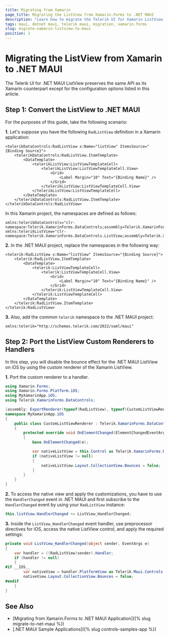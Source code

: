 ```yaml
---
title: Migrating from Xamarin
page_title: Migrating the ListView from Xamarin.Forms to .NET MAUI
description: "Learn how to migrate the Telerik UI for Xamarin ListView to the Telerik UI for .NET MAUI framework by updating the namespaces and the incompatible NuGet packages. "
tags: maui, dotnet maui, telerik maui, migration, xamarin.forms
slug: migrate-xamarin-listview-to-maui
position: 2
---
```


# Migrating the ListView from Xamarin to .NET MAUI

The Telerik UI for .NET MAUI ListView preserves the same API as its Xamarin counterpart except for the configuration options listed in this article.

## Step 1: Convert the ListView to .NET MAUI

For the purposes of this guide, take the following scenario:

**1.** Let's suppose you have the following `RadListView` definition in a Xamarin application:

```XAML
<telerikDataControls:RadListView x:Name="listView" ItemsSource="{Binding Source}">
    <telerikDataControls:RadListView.ItemTemplate>
        <DataTemplate>
            <telerikListView:ListViewTemplateCell>
                <telerikListView:ListViewTemplateCell.View>
                    <Grid>
                        <Label Margin="10" Text="{Binding Name}" />
                    </Grid>
                </telerikListView:ListViewTemplateCell.View>
            </telerikListView:ListViewTemplateCell>
        </DataTemplate>
    </telerikDataControls:RadListView.ItemTemplate>
</telerikDataControls:RadListView>
```

In this Xamarin project, the namespaces are defined as follows:

```XAML
xmlns:telerikDataControls="clr-namespace:Telerik.XamarinForms.DataControls;assembly=Telerik.XamarinForms.DataControls"
xmlns:telerikListView="clr-namespace:Telerik.XamarinForms.DataControls.ListView;assembly=Telerik.XamarinForms.DataControls"         
```

**2.** In the .NET MAUI project, replace the namespaces in the following way:

```XAML
<telerik:RadListView x:Name="listView" ItemsSource="{Binding Source}">
    <telerik:RadListView.ItemTemplate>
        <DataTemplate>
            <telerik:ListViewTemplateCell>
                <telerik:ListViewTemplateCell.View>
                    <Grid>
                        <Label Margin="10" Text="{Binding Name}" />
                    </Grid>
                </telerik:ListViewTemplateCell.View>
            </telerik:ListViewTemplateCell>
        </DataTemplate>
    </telerik:RadListView.ItemTemplate>
</telerik:RadListView>
```

**3.** Also, add the common `telerik` namespace to the .NET MAUI project:

```XAML
xmlns:telerik="http://schemas.telerik.com/2022/xaml/maui"
```

## Step 2: Port the ListView Custom Renderers to Handlers  

In this step, you will disable the bounce effect for the .NET MAUI ListView on iOS by using the custom renderer of the Xamarin ListView.

**1.** Port the custom renderer to a handler.

```C#
using Xamarin.Forms;
using Xamarin.Forms.Platform.iOS;
using MyXamarinApp.iOS;
using Telerik.XamarinForms.DataControls;

[assembly: ExportRenderer(typeof(RadListView), typeof(CustomListViewRenderer))]
namespace MyXamarinApp.iOS
{
    public class CustomListViewRenderer : Telerik.XamarinForms.DataControlsRenderer.iOS.ListViewRenderer
    {
        protected override void OnElementChanged(ElementChangedEventArgs<RadListView> e)
        {
            base.OnElementChanged(e);

            var nativeListView = this.Control as Telerik.XamarinForms.DataControlsRenderer.iOS.TKExtendedListView;
            if (nativeListView != null)
            {
                nativeListView.Layout.CollectionView.Bounces = false;
            }
        }
    }
}
```

**2.** To access the native view and apply the customizations, you have to use the `HandlerChanged` event in .NET MAUI and first subscribe to the `HandlerChanged` event by using your `RadListView` instance:

```C#
this.listView.HandlerChanged += ListView_HandlerChanged;
```

**3.** Inside the `ListView_HandlerChanged` event handler, use preprocessor directives for iOS, access the native ListView control, and apply the required settings:

```C#
private void ListView_HandlerChanged(object sender, EventArgs e)
{
	var handler = ((RadListView)sender).Handler;
	if (handler != null)
	{
#if __IOS__
		var nativeView = handler.PlatformView as Telerik.Maui.Controls.Compatibility.DataControlsRenderer.iOS.TKExtendedListView;
		nativeView.Layout.CollectionView.Bounces = false;
#endif
    }
}
```

## See Also

* [Migrating from Xamarin.Forms to .NET MAUI Application]({% slug migrate-to-net-maui %})
* [.NET MAUI Sample Applications]({% slug controls-samples-app %})
